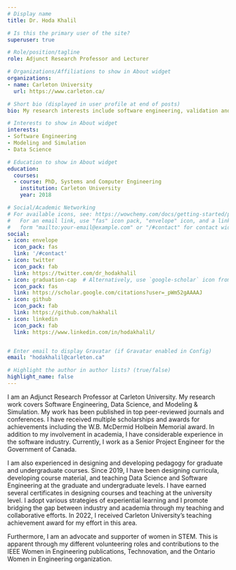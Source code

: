 ```yaml
---
# Display name
title: Dr. Hoda Khalil

# Is this the primary user of the site?
superuser: true

# Role/position/tagline
role: Adjunct Research Professor and Lecturer

# Organizations/Affiliations to show in About widget
organizations:
- name: Carleton University
  url: https://www.carleton.ca/

# Short bio (displayed in user profile at end of posts)
bio: My research interests include software engineering, validation and verfication, and modeling and simulation.

# Interests to show in About widget
interests:
- Software Engineering
- Modeling and Simulation
- Data Science

# Education to show in About widget
education:
  courses:
  - course: PhD, Systems and Computer Engineering
    institution: Carleton University
    year: 2018

# Social/Academic Networking
# For available icons, see: https://wowchemy.com/docs/getting-started/page-builder/#icons
#   For an email link, use "fas" icon pack, "envelope" icon, and a link in the
#   form "mailto:your-email@example.com" or "/#contact" for contact widget.
social:
- icon: envelope
  icon_pack: fas
  link: '/#contact'
- icon: twitter
  icon_pack: fab
  link: https://twitter.com/dr_hodakhalil
- icon: graduation-cap  # Alternatively, use `google-scholar` icon from `ai` icon pack
  icon_pack: fas
  link: https://scholar.google.com/citations?user=_pWm52gAAAAJ
- icon: github
  icon_pack: fab
  link: https://github.com/hakhalil
- icon: linkedin
  icon_pack: fab
  link: https://www.linkedin.com/in/hodakhalil/


# Enter email to display Gravatar (if Gravatar enabled in Config)
email: "hodakhalil@carleton.ca"

# Highlight the author in author lists? (true/false)
highlight_name: false
---
```


I am an Adjunct Research Professor at Carleton University. My research work covers Software Engineering, Data Science, and Modeling & Simulation. My work has been published in top peer-reviewed journals and conferences. I have received multiple scholarships and awards for achievements including the W.B. McDermid Holbein Memorial award. In addition to my involvement in academia, I have considerable experience in the software industry. Currently, I work as a Senior Project Engineer for the Government of Canada.

I am also experienced in designing and developing pedagogy for graduate and undergraduate courses. Since 2019, I have been designing curricula, developing course material, and teaching Data Science and Software Engineering at the graduate and undergraduate levels. I have earned several certificates in designing courses and teaching at the university level. I adopt various strategies of experiential learning and I promote bridging the gap between industry and academia through my teaching and collaborative efforts. In 2022, I received Carleton University’s teaching achievement award for my effort in this area.

Furthermore, I am an advocate and supporter of women in STEM. This is apparent through my different volunteering roles and contributions to the IEEE Women in Engineering publications, Technovation, and the Ontario Women in Engineering organization.

